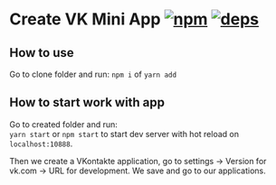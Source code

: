 # Create VK Mini App [![npm][npm]][npm-url] [![deps][deps]][deps-url]

## How to use

Go to clone folder and run:
`npm i` of `yarn add`

## How to start work with app

Go to created folder and run:  
`yarn start` or `npm start` to start dev server with hot reload on `localhost:10888`.

Then we create a VKontakte application,
go to settings → Version for vk.com → URL for development.
We save and go to our applications.

[npm]: https://img.shields.io/npm/v/@vkontakte/create-vk-mini-app.svg
[npm-url]: https://npmjs.com/package/@vkontakte/create-vk-mini-app
[deps]: https://img.shields.io/david/vkcom/create-vk-mini-app.svg
[deps-url]: https://david-dm.org/vkcom/create-vk-mini-app
